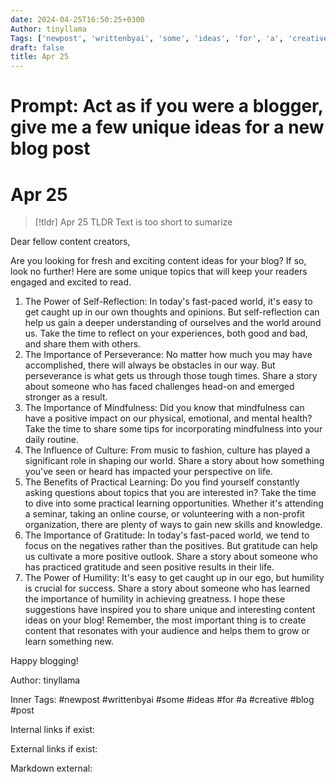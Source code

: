 ```yaml
---
date: 2024-04-25T16:50:25+0300
Author: tinyllama
Tags: ['newpost', 'writtenbyai', 'some', 'ideas', 'for', 'a', 'creative', 'blog', 'post']
draft: false
title: Apr 25
---
```


# Prompt: Act as if you were a blogger, give me a few unique ideas for a new blog post

# Apr 25

> [!tldr] Apr 25
> TLDR
> Text is too short to sumarize

Dear fellow content creators,

Are you looking for fresh and exciting content ideas for your blog? If so, look no further! Here are some unique topics that will keep your readers engaged and excited to read. 

1. The Power of Self-Reflection: In today's fast-paced world, it's easy to get caught up in our own thoughts and opinions. But self-reflection can help us gain a deeper understanding of ourselves and the world around us. Take the time to reflect on your experiences, both good and bad, and share them with others. 
2. The Importance of Perseverance: No matter how much you may have accomplished, there will always be obstacles in our way. But perseverance is what gets us through those tough times. Share a story about someone who has faced challenges head-on and emerged stronger as a result. 
3. The Importance of Mindfulness: Did you know that mindfulness can have a positive impact on our physical, emotional, and mental health? Take the time to share some tips for incorporating mindfulness into your daily routine. 
4. The Influence of Culture: From music to fashion, culture has played a significant role in shaping our world. Share a story about how something you've seen or heard has impacted your perspective on life. 
5. The Benefits of Practical Learning: Do you find yourself constantly asking questions about topics that you are interested in? Take the time to dive into some practical learning opportunities. Whether it's attending a seminar, taking an online course, or volunteering with a non-profit organization, there are plenty of ways to gain new skills and knowledge. 
6. The Importance of Gratitude: In today's fast-paced world, we tend to focus on the negatives rather than the positives. But gratitude can help us cultivate a more positive outlook. Share a story about someone who has practiced gratitude and seen positive results in their life. 
7. The Power of Humility: It's easy to get caught up in our ego, but humility is crucial for success. Share a story about someone who has learned the importance of humility in achieving greatness. I hope these suggestions have inspired you to share unique and interesting content ideas on your blog! Remember, the most important thing is to create content that resonates with your audience and helps them to grow or learn something new. 

Happy blogging!

Author: tinyllama

Inner Tags: #newpost #writtenbyai #some #ideas #for #a #creative #blog #post

Internal links if exist:

External links if exist:

Markdown external: